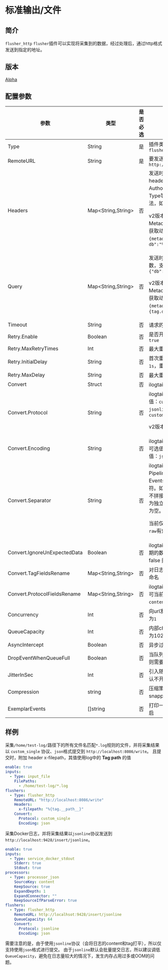 # 标准输出/文件

## 简介

`flusher_http` `flusher`插件可以实现将采集到的数据，经过处理后，通过http格式发送到指定的地址。

## 版本

[Alpha](../stability-level.md)

## 配置参数

| 参数                           | 类型                 | 是否必选 | 说明                                                                                                                                                                                       |
|------------------------------|--------------------| -------- |------------------------------------------------------------------------------------------------------------------------------------------------------------------------------------------|
| Type                         | String             | 是       | 插件类型，固定为`flusher_http`                                                                                                                                                                   |
| RemoteURL                    | String             | 是       | 要发送到的URL地址，示例：`http://localhost:8086/write`                                                                                                                                              |
| Headers                      | Map<String,String> | 否       | 发送时附加的http请求header，如可添加 Authorization、Content-Type等信息，支持动态变量写法，如`{"x-db":"%{tag.db}"}`<p>v2版本支持从Group的Metadata或者Group.Tags中获取动态变量，如`{"x-db":"%{metadata.db}"}`或者`{"x-db":"%{tag.db}"}`</p> |
| Query                        | Map<String,String> | 否       | 发送时附加到url上的query参数，支持动态变量写法，如`{"db":"%{tag.db}"}`<p>v2版本支持从Group的Metadata或者Group.Tags中获取动态变量，如`{"db":"%{metadata.db}"}`或者`{"db":"%{tag.db}"}`</p>                                        |
| Timeout                      | String             | 否       | 请求的超时时间，默认 `60s`                                                                                                                                                                         |
| Retry.Enable                 | Boolean            | 否       | 是否开启失败重试，默认为 `true`                                                                                                                                                                      |
| Retry.MaxRetryTimes          | Int                | 否       | 最大重试次数，默认为 `3`                                                                                                                                                                           |
| Retry.InitialDelay           | String             | 否       | 首次重试时间间隔，默认为 `1s`，重试间隔以会2的倍数递增                                                                                                                                                           |
| Retry.MaxDelay               | String             | 否       | 最大重试时间间隔，默认为 `30s`                                                                                                                                                                       |
| Convert                      | Struct             | 否       | ilogtail数据转换协议配置                                                                                                                                                                         |
| Convert.Protocol             | String             | 否       | ilogtail数据转换协议，可选值：`custom_single`,`influxdb`, `jsonline`。默认值：`custom_single`<p>v2版本可选值：`raw`</p>                                                                                        |
| Convert.Encoding             | String             | 否       | ilogtail flusher数据转换编码，可选值：`json`, `custom`，默认值：`json`                                                                                                                                   |
| Convert.Separator            | String             | 否       | ilogtail数据转换时，PipelineGroupEvents中多个Events之间拼接使用的分隔符。如`\n`。若不设置，则默认不拼接Events，即每个Event作为独立请求向后发送。 默认值为空。<p>当前仅在`Convert.Protocol: raw`有效。</p>                                             |
| Convert.IgnoreUnExpectedData | Boolean            | 否       | ilogtail数据转换时，遇到非预期的数据的行为，true 跳过，false 报错。默认值 true                                                                                                                                      |
| Convert.TagFieldsRename      | Map<String,String> | 否       | 对日志中tags中的json字段重命名                                                                                                                                                                      |
| Convert.ProtocolFieldsRename | Map<String,String> | 否       | ilogtail日志协议字段重命名，可当前可重命名的字段：`contents`,`tags`和`time`                                                                                                                                    |
| Concurrency                  | Int                | 否       | 向url发起请求的并发数，默认为`1`                                                                                                                                                                      |
| QueueCapacity                  | Int                | 否       | 内部channel的缓存大小，默认为1024
| AsyncIntercept                  | Boolean                | 否       | 异步过滤数据，默认为否 |
| DropEventWhenQueueFull         | Boolean                | 否       | 当队列满时是否丢弃数据，否则需要等待，默认为不丢弃 |
| JitterInSec                  |  Int               | 否      | 引入随机 Jitter，打散流量, 默认不开启 |
| Compression                  | string                | 否       | 压缩策略，目前支持gzip和snappy，默认不开启 |
| ExemplarEvents                  | []string                 | 否       | 打印一些采样event，默认不开启 |



## 样例

采集`/home/test-log/`路径下的所有文件名匹配`*.log`规则的文件，并将采集结果以 `custom_single` 协议、`json`格式提交到 `http://localhost:8086/write`。
且提交时，附加 header x-filepath，其值使用log中的 __Tag__:__path__ 的值

```yaml
enable: true
inputs:
  - Type: input_file
    FilePaths: 
      - /home/test-log/*.log
flushers:
  - Type: flusher_http
    RemoteURL: "http://localhost:8086/write"
    Headers:
      x-filepath: "%{tag.__path__}"
    Convert:
      Protocol: custom_single
      Encoding: json
```

采集Docker日志，并将采集结果以`jsonline`协议发送到`http://localhost:9428/insert/jsonline`。

```yaml
enable: true
inputs:
  - Type: service_docker_stdout
    Stderr: true
    Stdout: true
processors:
  - Type: processor_json
    SourceKey: content
    KeepSource: true
    ExpandDepth: 1
    ExpandConnector: ""
    KeepSourceIfParseError: true
flushers:
  - Type: flusher_http
    RemoteURL: http://localhsot:9428/insert/jsonline
    QueueCapacity: 64
    Convert:
      Protocol: jsonline
      Encoding: json
```

需要注意的是，由于使用`jsonline`协议（会将日志的content和tag打平），所以仅支持使用`json`格式进行提交。
由于`jsonline`默认会批量提交日志，所以建议调低`QueueCapacity`，避免在日志量较大的情况下，发生内存占用过多或OOM的问题。
